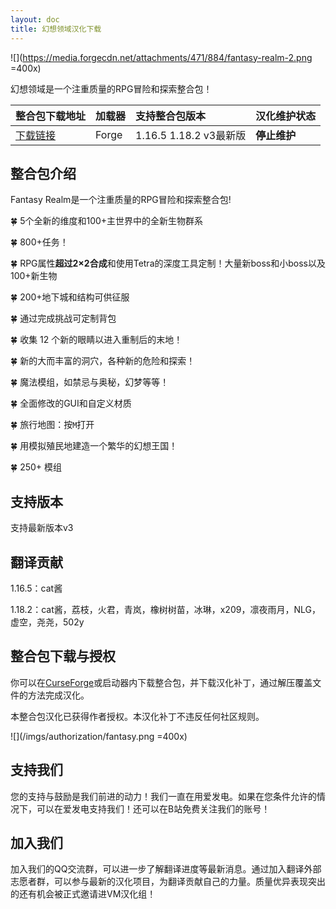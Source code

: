 ```yaml
---
layout: doc
title: 幻想领域汉化下载
---
```


![](https://media.forgecdn.net/attachments/471/884/fantasy-realm-2.png =400x)

幻想领域是一个注重质量的RPG冒险和探索整合包！

<DownloadLinks :methods="[
  { id: 'lanzou', text: '下载1.16汉化', icon: '/imgs/svg/lanzou.svg', link: 'https://vmhanhuazu.lanzoui.com/s/FR-zhcn-cat' },
  { id: 'lanzou', text: '下载1.18汉化', icon: '/imgs/svg/lanzou.svg', link: 'https://vmhanhuazu.lanzoui.com/s/fantasy1-18-2--vmct' },
  { id: 'bilibili', text: '专栏介绍', icon: '/imgs/svg/bilibili.svg', link: 'https://www.bilibili.com/read/cv26403091/' }
]" />

| 整合包下载地址                                                           | 加载器 | 支持整合包版本         | 汉化维护状态 |
| :----------------------------------------------------------------------- | :----- | :--------------------- | :----------- |
| [下载链接](https://www.curseforge.com/minecraft/modpacks/fantasy-realm/) | Forge  | 1.16.5 1.18.2 v3最新版 | **停止维护** |

## 整合包介绍

Fantasy Realm是一个注重质量的RPG冒险和探索整合包!

🍀 5个全新的维度和100+主世界中的全新生物群系

🍀 800+任务！

🍀 RPG属性**超过2×2合成**和使用Tetra的深度工具定制！大量新boss和小boss以及100+新生物

🍀 200+地下城和结构可供征服

🍀 通过完成挑战可定制背包

🍀 收集 12 个新的眼睛以进入重制后的末地！

🍀 新的大而丰富的洞穴，各种新的危险和探索！

🍀 魔法模组，如禁忌与奥秘，幻梦等等！

🍀 全面修改的GUI和自定义材质

🍀 旅行地图：按`M`打开

🍀 用模拟殖民地建造一个繁华的幻想王国！

🍀 250+ 模组

## 支持版本

支持最新版本v3

## 翻译贡献

1.16.5：cat酱

1.18.2：cat酱，荔枝，火君，青岚，橡树树苗，冰琳，x209，凛夜雨月，NLG，虚空，尧尧，502y

## 整合包下载与授权

你可以在[CurseForge](https://www.curseforge.com/minecraft/modpacks/fantasy-realm/files)或启动器内下载整合包，并下载汉化补丁，通过解压覆盖文件的方法完成汉化。

本整合包汉化已获得作者授权。本汉化补丁不违反任何社区规则。

![](/imgs/authorization/fantasy.png =400x)

## 支持我们

您的支持与鼓励是我们前进的动力！我们一直在用爱发电。如果在您条件允许的情况下，可以在爱发电支持我们！还可以在B站免费关注我们的账号！

## 加入我们

加入我们的QQ交流群，可以进一步了解翻译进度等最新消息。通过加入翻译外部志愿者群，可以参与最新的汉化项目，为翻译贡献自己的力量。质量优异表现突出的还有机会被正式邀请进VM汉化组！
